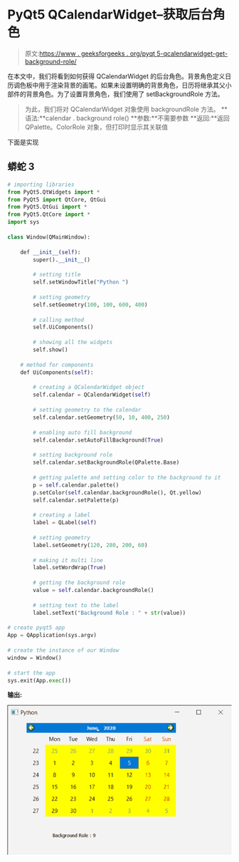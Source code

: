 # PyQt5 QCalendarWidget–获取后台角色

> 原文:[https://www . geeksforgeeks . org/pyqt 5-qcalendarwidget-get-background-role/](https://www.geeksforgeeks.org/pyqt5-qcalendarwidget-getting-background-role/)

在本文中，我们将看到如何获得 QCalendarWidget 的后台角色。背景角色定义日历调色板中用于渲染背景的画笔。如果未设置明确的背景角色，日历将继承其父小部件的背景角色。为了设置背景角色，我们使用了 setBackgroundRole 方法。

> 为此，我们将对 QCalendarWidget 对象使用 backgroundRole 方法。
> **语法:**calendar . background role()
> **参数:**不需要参数
> **返回:**返回 QPalette。ColorRole 对象，但打印时显示其关联值

下面是实现

## 蟒蛇 3

```py
# importing libraries
from PyQt5.QtWidgets import *
from PyQt5 import QtCore, QtGui
from PyQt5.QtGui import *
from PyQt5.QtCore import *
import sys

class Window(QMainWindow):

    def __init__(self):
        super().__init__()

        # setting title
        self.setWindowTitle("Python ")

        # setting geometry
        self.setGeometry(100, 100, 600, 400)

        # calling method
        self.UiComponents()

        # showing all the widgets
        self.show()

    # method for components
    def UiComponents(self):

        # creating a QCalendarWidget object
        self.calendar = QCalendarWidget(self)

        # setting geometry to the calendar
        self.calendar.setGeometry(50, 10, 400, 250)

        # enabling auto fill background
        self.calendar.setAutoFillBackground(True)

        # setting background role
        self.calendar.setBackgroundRole(QPalette.Base)

        # getting palette and setting color to the background to it
        p = self.calendar.palette()
        p.setColor(self.calendar.backgroundRole(), Qt.yellow)
        self.calendar.setPalette(p)

        # creating a label
        label = QLabel(self)

        # setting geometry
        label.setGeometry(120, 280, 200, 60)

        # making it multi line
        label.setWordWrap(True)

        # getting the background role
        value = self.calendar.backgroundRole()

        # setting text to the label
        label.setText("Background Role : " + str(value))

# create pyqt5 app
App = QApplication(sys.argv)

# create the instance of our Window
window = Window()

# start the app
sys.exit(App.exec())
```

**输出:**

![](img/f3bb2c3085ac7373a3c3bdf27682d3b1.png)